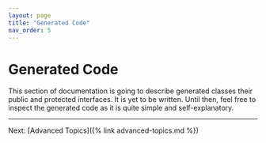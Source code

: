 ```yaml
---
layout: page
title: "Generated Code"
nav_order: 5
---
```


# Generated Code

This section of documentation is going to describe generated classes their public and protected interfaces.
It is yet to be written. Until then, feel free to inspect the generated code as it is quite simple and self-explanatory.

---
Next: [Advanced Topics]({% link advanced-topics.md %})
